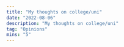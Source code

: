 ```yaml
---
title: "My thoughts on college/uni"
date: "2022-08-06"
description: "My thoughts on college/uni"
tag: "Opinions"
mins: "5"
---
```

